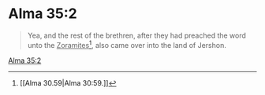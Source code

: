 # Alma 35:2

> Yea, and the rest of the brethren, after they had preached the word unto the <u>Zoramites</u>[^a], also came over into the land of Jershon.

[Alma 35:2](https://www.churchofjesuschrist.org/study/scriptures/bofm/alma/35?lang=eng&id=p2#p2)


[^a]: [[Alma 30.59|Alma 30:59.]]
